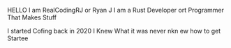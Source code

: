 HELLO I am RealCodingRJ or Ryan J I am a Rust Developer ort Programmer That Makes Stuff

I started Cofing back in 2020 I Knew What it was never nkn ew how to get Startee

